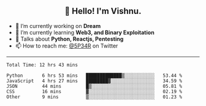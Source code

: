 <h2 align="center">👋 Hello! I'm Vishnu.</h2>


- 🔭 I’m currently working on **Dream**
- 🌱 I’m currently learning **Web3, and Binary Exploitation**
- 💬 Talks about **Python, Reactjs, Pentesting**
- 📫 How to reach me: [@5P34R](https://twitter.com/Vishnu27302693) on Twitter

---
<!--START_SECTION:waka-->

```text
Total Time: 12 hrs 43 mins

Python       6 hrs 53 mins   █████████████▒░░░░░░░░░░░   53.44 %
JavaScript   4 hrs 27 mins   ████████▓░░░░░░░░░░░░░░░░   34.59 %
JSON         44 mins         █▒░░░░░░░░░░░░░░░░░░░░░░░   05.81 %
CSS          16 mins         ▓░░░░░░░░░░░░░░░░░░░░░░░░   02.19 %
Other        9 mins          ▒░░░░░░░░░░░░░░░░░░░░░░░░   01.23 %
```

<!--END_SECTION:waka-->
